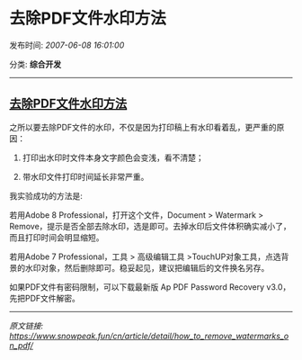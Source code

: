 # 去除PDF文件水印方法

发布时间: *2007-06-08 16:01:00*

分类: __综合开发__

---------

## [去除PDF文件水印方法](/cn/article/detail/how_to_remove_watermarks_on_pdf/)

之所以要去除PDF文件的水印，不仅是因为打印稿上有水印看着乱，更严重的原因：

1. 打印出水印时文件本身文字颜色会变浅，看不清楚；

2. 带水印文件打印时间延长非常严重。

我实验成功的方法是:

若用Adobe 8 Professional，打开这个文件，Document > Watermark > Remove，提示是否全部去除水印，选是即可。去掉水印后文件体积确实减小了，而且打印时间会明显缩短。

若用Adobe 7 Professional，工具 > 高级编辑工具 >TouchUP对象工具，点选背景的水印对象，然后删除即可。稳妥起见，建议把编辑后的文件换名另存。

如果PDF文件有密码限制，可以下载最新版 Ap PDF Password Recovery v3.0，先把PDF文件解密。


---
*原文链接: https://www.snowpeak.fun/cn/article/detail/how_to_remove_watermarks_on_pdf/*

